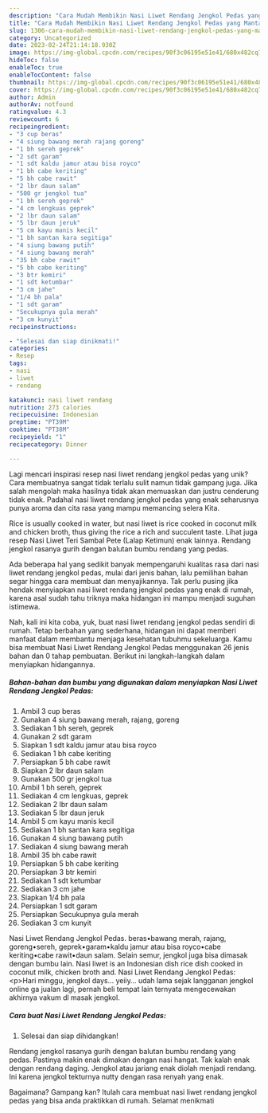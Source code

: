 ```yaml
---
description: "Cara Mudah Membikin Nasi Liwet Rendang Jengkol Pedas yang Mantap"
title: "Cara Mudah Membikin Nasi Liwet Rendang Jengkol Pedas yang Mantap"
slug: 1306-cara-mudah-membikin-nasi-liwet-rendang-jengkol-pedas-yang-mantap
category: Uncategorized
date: 2023-02-24T21:14:18.930Z
image: https://img-global.cpcdn.com/recipes/90f3c06195e51e41/680x482cq70/nasi-liwet-rendang-jengkol-pedas-foto-resep-utama.jpg
hideToc: false
enableToc: true
enableTocContent: false
thumbnail: https://img-global.cpcdn.com/recipes/90f3c06195e51e41/680x482cq70/nasi-liwet-rendang-jengkol-pedas-foto-resep-utama.jpg
cover: https://img-global.cpcdn.com/recipes/90f3c06195e51e41/680x482cq70/nasi-liwet-rendang-jengkol-pedas-foto-resep-utama.jpg
author: Admin
authorAv: notfound
ratingvalue: 4.3
reviewcount: 6
recipeingredient:
- "3 cup beras"
- "4 siung bawang merah rajang goreng"
- "1 bh sereh geprek"
- "2 sdt garam"
- "1 sdt kaldu jamur atau bisa royco"
- "1 bh cabe keriting"
- "5 bh cabe rawit"
- "2 lbr daun salam"
- "500 gr jengkol tua"
- "1 bh sereh geprek"
- "4 cm lengkuas geprek"
- "2 lbr daun salam"
- "5 lbr daun jeruk"
- "5 cm kayu manis kecil"
- "1 bh santan kara segitiga"
- "4 siung bawang putih"
- "4 siung bawang merah"
- "35 bh cabe rawit"
- "5 bh cabe keriting"
- "3 btr kemiri"
- "1 sdt ketumbar"
- "3 cm jahe"
- "1/4 bh pala"
- "1 sdt garam"
- "Secukupnya gula merah"
- "3 cm kunyit"
recipeinstructions:

- "Selesai dan siap dinikmati!"
categories:
- Resep
tags:
- nasi
- liwet
- rendang

katakunci: nasi liwet rendang 
nutrition: 273 calories
recipecuisine: Indonesian
preptime: "PT39M"
cooktime: "PT38M"
recipeyield: "1"
recipecategory: Dinner

---
```





Lagi mencari inspirasi resep nasi liwet rendang jengkol pedas yang unik? Cara membuatnya sangat tidak terlalu sulit namun tidak gampang juga. Jika salah mengolah maka hasilnya tidak akan memuaskan dan justru cenderung tidak enak. Padahal nasi liwet rendang jengkol pedas yang enak seharusnya punya aroma dan cita rasa yang mampu memancing selera Kita.





Rice is usually cooked in water, but nasi liwet is rice cooked in coconut milk and chicken broth, thus giving the rice a rich and succulent taste. Lihat juga resep Nasi Liwet Teri Sambal Pete (Lalap Ketimun) enak lainnya. Rendang jengkol rasanya gurih dengan balutan bumbu rendang yang pedas.

Ada beberapa hal yang sedikit banyak mempengaruhi kualitas rasa dari nasi liwet rendang jengkol pedas, mulai dari jenis bahan, lalu pemilihan bahan segar hingga cara membuat dan menyajikannya. Tak perlu pusing jika hendak menyiapkan nasi liwet rendang jengkol pedas yang enak di rumah, karena asal sudah tahu triknya maka hidangan ini mampu menjadi suguhan istimewa.






Nah, kali ini kita coba, yuk, buat nasi liwet rendang jengkol pedas sendiri di rumah. Tetap berbahan yang sederhana, hidangan ini dapat memberi manfaat dalam membantu menjaga kesehatan tubuhmu sekeluarga. Kamu bisa membuat Nasi Liwet Rendang Jengkol Pedas menggunakan 26 jenis bahan dan 0 tahap pembuatan. Berikut ini langkah-langkah dalam menyiapkan hidangannya.

<!--inarticleads1-->

##### Bahan-bahan dan bumbu yang digunakan dalam menyiapkan Nasi Liwet Rendang Jengkol Pedas:

1. Ambil 3 cup beras
1. Gunakan 4 siung bawang merah, rajang, goreng
1. Sediakan 1 bh sereh, geprek
1. Gunakan 2 sdt garam
1. Siapkan 1 sdt kaldu jamur atau bisa royco
1. Sediakan 1 bh cabe keriting
1. Persiapkan 5 bh cabe rawit
1. Siapkan 2 lbr daun salam
1. Gunakan 500 gr jengkol tua
1. Ambil 1 bh sereh, geprek
1. Sediakan 4 cm lengkuas, geprek
1. Sediakan 2 lbr daun salam
1. Sediakan 5 lbr daun jeruk
1. Ambil 5 cm kayu manis kecil
1. Sediakan 1 bh santan kara segitiga
1. Gunakan 4 siung bawang putih
1. Sediakan 4 siung bawang merah
1. Ambil 35 bh cabe rawit
1. Persiapkan 5 bh cabe keriting
1. Persiapkan 3 btr kemiri
1. Sediakan 1 sdt ketumbar
1. Sediakan 3 cm jahe
1. Siapkan 1/4 bh pala
1. Persiapkan 1 sdt garam
1. Persiapkan Secukupnya gula merah
1. Sediakan 3 cm kunyit


Nasi Liwet Rendang Jengkol Pedas. beras•bawang merah, rajang, goreng•sereh, geprek•garam•kaldu jamur atau bisa royco•cabe keriting•cabe rawit•daun salam. Selain semur, jengkol juga bisa dimasak dengan bumbu lain. Nasi liwet is an Indonesian dish rice dish cooked in coconut milk, chicken broth and. Nasi Liwet Rendang Jengkol Pedas: &lt;p&gt;Hari minggu, jengkol days… yeiiy… udah lama sejak langganan jengkol online ga jualan lagi, pernah beli tempat lain ternyata mengecewakan akhirnya vakum dl masak jengkol. 

<!--inarticleads2-->

##### Cara buat Nasi Liwet Rendang Jengkol Pedas:


1. Selesai dan siap dihidangkan!

Rendang jengkol rasanya gurih dengan balutan bumbu rendang yang pedas. Pastinya makin enak dimakan dengan nasi hangat. Tak kalah enak dengan rendang daging. Jengkol atau jariang enak diolah menjadi rendang. Ini karena jengkol tekturnya nutty dengan rasa renyah yang enak. 

Bagaimana? Gampang kan? Itulah cara membuat nasi liwet rendang jengkol pedas yang bisa anda praktikkan di rumah. Selamat menikmati
